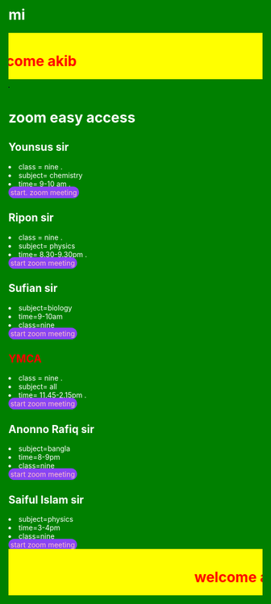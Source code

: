 # mi
<!doctype html>
<html>
 <head></head>
 <body style="color: white;"> 
  <canvas id="canvas" width="400" height="400" style="background-color:#333"></canvas>
  <script>
var canvas = document.getElementById("canvas");
var ctx = canvas.getContext("2d");
var radius = canvas.height / 2;
ctx.translate(radius, radius);
radius = radius * 0.90
setInterval(drawClock, 1000);

function drawClock() {
  drawFace(ctx, radius);
  drawNumbers(ctx, radius);
  drawTime(ctx, radius);
}

function drawFace(ctx, radius) {
  var grad;
  ctx.beginPath();
  ctx.arc(0, 0, radius, 0, 2*Math.PI);
  ctx.fillStyle = 'white';
  ctx.fill();
  grad = ctx.createRadialGradient(0,0,radius*0.95, 0,0,radius*1.05);
  grad.addColorStop(0, '#333');
  grad.addColorStop(0.5, 'white');
  grad.addColorStop(1, '#333');
  ctx.strokeStyle = grad;
  ctx.lineWidth = radius*0.1;
  ctx.stroke();
  ctx.beginPath();
  ctx.arc(0, 0, radius*0.1, 0, 2*Math.PI);
  ctx.fillStyle = '#333';
  ctx.fill();
}

function drawNumbers(ctx, radius) {
  var ang;
  var num;
  ctx.font = radius*0.15 + "px arial";
  ctx.textBaseline="middle";
  ctx.textAlign="center";
  for(num = 1; num < 13; num++){
    ang = num * Math.PI / 6;
    ctx.rotate(ang);
    ctx.translate(0, -radius*0.85);
    ctx.rotate(-ang);
    ctx.fillText(num.toString(), 0, 0);
    ctx.rotate(ang);
    ctx.translate(0, radius*0.85);
    ctx.rotate(-ang);
  }
}

function drawTime(ctx, radius){
    var now = new Date();
    var hour = now.getHours();
    var minute = now.getMinutes();
    var second = now.getSeconds();
    //hour
    hour=hour%12;
    hour=(hour*Math.PI/6)+
    (minute*Math.PI/(6*60))+
    (second*Math.PI/(360*60));
    drawHand(ctx, hour, radius*0.5, radius*0.07);
    //minute
    minute=(minute*Math.PI/30)+(second*Math.PI/(30*60));
    drawHand(ctx, minute, radius*0.8, radius*0.07);
    // second
    second=(second*Math.PI/30);
    drawHand(ctx, second, radius*0.9, radius*0.02);
}

function drawHand(ctx, pos, length, width) {
    ctx.beginPath();
    ctx.lineWidth = width;
    ctx.lineCap = "round";
    ctx.moveTo(0,0);
    ctx.rotate(pos);
    ctx.lineTo(0, -length);
    ctx.stroke();
    ctx.rotate(-pos);
}
</script>  
  <title> adnanakib.com </title>
  <style>
   .primary-btn{
	color:pink;
	background-color: #8845f4;
	padding:3px 4px ;
	border-radius:22px;
	text-decoration:none ;
	} 
	.play-btn {
		position:absolute;
		top:45%;
		left:50%;
		width:35%;
		background:#886;
		color: blue;
		border:10px solid #040;
	}
	html{background:green;
	color: black;}
	akib{background: black;
	color:green;
	padding:10px 12px;}
	 </style>
  <marquee behavior="scroll" direction="right" style="color:red; background: yellow;">
   <h1> welcome akib </h1></marquee>
<img src="images - 2020-11-28T211640.674-1.jpeg" height="2px" width="2px">  </img> </h1> 
   
  
  <h1>zoom easy access </h1> 
  <h2>Younsus sir</h2> 
  <li>class = nine .</li> 
  <li>subject= chemistry</li> 
  <li>time= 9-10 am .</li> 
  <a class="primary-btn" href="https://us04web.zoom.us/j/8595253959?pwd=cm55ak5oTllDcW02Ym1pSHdwOE5Gdz09"> start. zoom meeting </a> 
  <h2>Ripon sir</h2> 
  <li>class = nine .</li> 
  <li>subject= physics</li> 
  <li>time= 8.30-9.30pm .</li> 
  <a class="primary-btn" href="https://us04web.zoom.us/j/7507189157?pwd=S2N4bk0wQnRWUjc0bUd0eVZJNm4zUT09">start zoom meeting</a> 
  <h2>Sufian sir</h2> 
  <li>subject=biology</li> 
  <li>time=9-10am </li> 
  <li> class=nine </li> 
  <a class="primary-btn" href="https://us04web.zoom.us/j/7590954498?pwd=dUlLU2ZsbmRGK2wxY1V3b1dCN0I4Zz09"> start zoom meeting </a> 
  <h2 style="color:red;">YMCA</h2> 
  <li>class = nine .</li> 
  <li>subject= all</li> 
  <li>time= 11.45-2.15pm .</li> 
  <a class="primary-btn" href="https://us04web.zoom.us/j/4355704793?pwd=RkJaMGgvOWkwTVN4REdTdW9xOHFmdz09">start zoom meeting</a> 
  <br> 
  <h2> Anonno Rafiq sir</h2> 
  <li>subject=bangla</li> 
  <li>time=8-9pm </li> 
  <li> class=nine </li> 
  <a class="primary-btn" href="https://us04web.zoom.us/j/5294780132?pwd=QlJwTjRWMWRSYXJQcFJWcUFlbk1hUT09">start zoom meeting</a> 
  <h2> Saiful Islam sir</h2> 
  <li>subject=physics</li> 
  <li>time=3-4pm </li> 
  <li> class=nine </li> 
  <a class="primary-btn" href="https://us04web.zoom.us/j/9764616352?pwd=aW8rK3VIT1E4eDlCbkIxYWNrREVCZz09 ">start zoom meeting</a> 
  <br> 
  <marquee behavior="scroll" direction="left" style="color:red; background: yellow;">
   <h1>welcome akib</h1>
  </marquee> 
  <footer> 
   
 </body>
</html>
